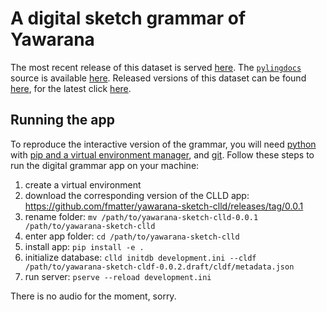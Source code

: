 # A digital sketch grammar of Yawarana

The most recent release of this dataset is served [here](https://fl.mt/yawarana-sketch).
The [`pylingdocs`](https://github.com/fmatter/pylingdocs/) source is available [here](https://github.com/fmatter/yawarana-sketch/releases/tag/0.0.2.draft).
Released versions of this dataset can be found [here](releases), for the latest click [here](https://github.com/fmatter/yawarana-sketch-cldf/releases/tag/0.0.2.draft).

## Running the app
To reproduce the interactive version of the grammar, you will need [python](https://www.python.org/) with [pip and a virtual environment manager](https://packaging.python.org/en/latest/guides/installing-using-pip-and-virtual-environments/), and [git](https://git-scm.com/).
Follow these steps to run the digital grammar app on your machine:

1. create a virtual environment
2. download the corresponding version of the CLLD app: https://github.com/fmatter/yawarana-sketch-clld/releases/tag/0.0.1
2. rename folder: `mv /path/to/yawarana-sketch-clld-0.0.1 /path/to/yawarana-sketch-clld`
3. enter app folder: `cd /path/to/yawarana-sketch-clld`
2. install app: `pip install -e .`
3. initialize database: `clld initdb development.ini --cldf /path/to/yawarana-sketch-cldf-0.0.2.draft/cldf/metadata.json`
4. run server: `pserve --reload development.ini`

There is no audio for the moment, sorry.